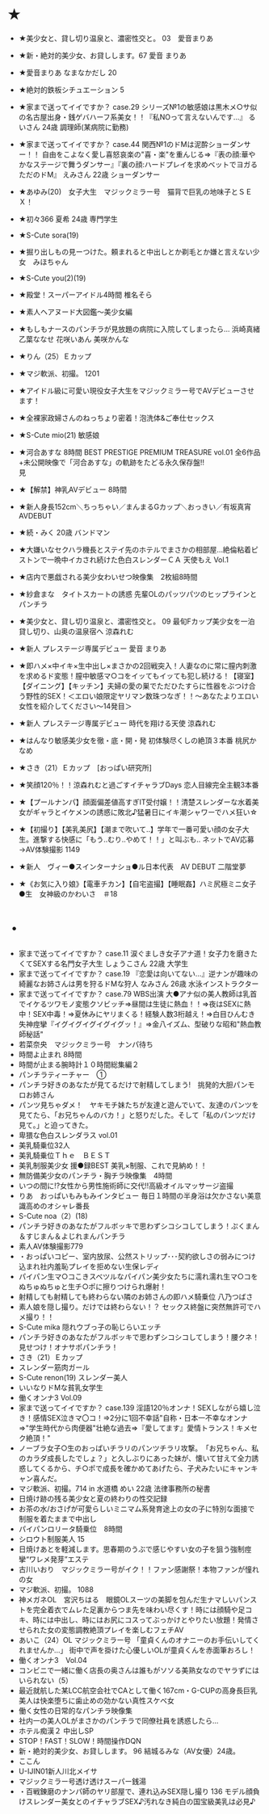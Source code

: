 # ★

- ★美少女と、貸し切り温泉と、濃密性交と。 03　愛音まりあ
- ★新・絶対的美少女、お貸しします。67 愛音 まりあ
- ★愛音まりあ なまなかだし 20
- ★絶対的鉄板シチュエーション 5
- ★家まで送ってイイですか？ case.29 シリーズ№1の敏感娘は黒木メ○サ似の名古屋出身・銭ゲバハーフ系美女！！『私NOって言えないんです…』 るいさん 24歳 調理師(某病院に勤務)
- ★家まで送ってイイですか？ case.44 関西№1のドMは泥酔ショーダンサー！！ 自由をこよなく愛し喜怒哀楽の"喜・楽"を重んじる⇒『表の顔:華やかなステージで舞うダンサー』『裏の顔:ハードプレイを求めベットでヨガるただのドM』 えみさん 22歳 ショーダンサー
- ★あゆみ(20)　女子大生　マジックミラー号　猫背で巨乳の地味子とＳＥＸ！
- ★初々366 夏希 24歳 専門学生
- ★S-Cute sora(19)
- ★掘り出しもの見ーつけた。頼まれると中出しとか剃毛とか嫌と言えない少女　みほちゃん
- ★S-Cute you(2)(19)
- ★殿堂！スーパーアイドル4時間 椎名そら
- ★素人ヘアヌード大図鑑～美少女編
- ★もしもナースのパンチラが見放題の病院に入院してしまったら… 浜崎真緒 乙葉ななせ 花咲いあん 美咲かんな
- ★りん（25）Ｅカップ
- ★マジ軟派、初撮。 1201
- ★アイドル級に可愛い現役女子大生をマジックミラー号でAVデビューさせます！
- ★全裸家政婦さんのねっちょり密着！泡洗体&ご奉仕セックス
- ★S-Cute mio(21) 敏感娘
- ★河合あすな 8時間 BEST PRESTIGE PREMIUM TREASURE vol.01 全6作品+未公開映像で「河合あすな」の軌跡をたどる永久保存盤!!  
    見  
    
- ★【解禁】神乳AVデビュー 8時間
- ★新人身長152cm＼ちっちゃい／まんまるGカップ＼おっきい／有坂真宵AVDEBUT
- ★続・みく 20歳 バンドマン
- ★大嫌いなセクハラ機長とステイ先のホテルでまさかの相部屋…絶倫粘着ピストンで一晩中イカされ続けた色白スレンダーＣＡ 天使もえ Vol.1
- ★店内で悪戯される美少女わいせつ映像集　2枚組8時間
- ★紗倉まな　タイトスカートの誘惑 先輩OLのパッツパツのヒップラインとパンチラ
- ★美少女と、貸し切り温泉と、濃密性交と。 09 最旬Fカップ美少女を一泊貸し切り、山奥の温泉宿へ 涼森れむ
- ★新人 プレステージ専属デビュー 愛音 まりあ
- ★即ハメ×中イキ×生中出し×まさかの2回戦突入！人妻なのに常に膣内刺激を求めるド変態！膣中敏感マ○コをイッてもイッても犯し続ける！【寝室】【ダイニング】【キッチン】夫婦の愛の巣でただひたすらに性器をぶつけ合う野性的SEX！＜エロい娘限定ヤリマン数珠つなぎ！！～あなたよりエロい女性を紹介してください～14発目＞
- ★新人 プレステージ専属デビュー 時代を翔ける天使 涼森れむ
- ★はんなり敏感美少女を徹・底・開・発 初体験尽くしの絶頂３本番 桃尻かなめ
- ★さき（21）Ｅカップ　[おっぱい研究所]
- ★笑顔120％！！涼森れむと過ごすイチャラブDays 恋人目線完全主観3本番
- ★【プールナンパ】顔面偏差値高すぎIT受付嬢！！清楚スレンダーな水着美女がギャラとイケメンの誘惑に敗北♪猛暑日にイキ潮シャワーでハメ狂い☆
- ★【初撮り】【美乳美尻】【潮まで吹いて..】学年で一番可愛い顔の女子大生。進撃する快感に「もう..むり..やめて！！」と叫ぶも.. ネットでAV応募→AV体験撮影 1149
- ★新人　ヴィー●スインターナショ●ル日本代表　AV DEBUT 二階堂夢
- ★《お気に入り娘》【電車チカン】【自宅盗撮】【睡眠姦】ハミ尻極ミニ女子●生　女神級のかわいさ　＃18

# ・

- 家まで送ってイイですか？ case.11 涙ぐましき女子アナ道！女子力を磨きたくてSEXする名門女子大生 しょうこさん 22歳 大学生
- 家まで送ってイイですか？ case.19 『恋愛は向いてない…』逆ナンが趣味の綺麗なお姉さんは男を狩るドMな狩人 なみさん 26歳 水泳インストラクター
- 家まで送ってイイですか？ case.79 WBS出演 大●アナ似の美人教師は乳首でイケるツワモノ変態クソビッチ⇒昼間は生徒に熱血！！⇒夜はSEXに熱中！SEX中毒！⇒夏休みにヤリまくる！経験人数3桁越え！⇒白目ひんむき失神痙攣『イグイグイグイグイグッ！』⇒金八イズム、型破りな昭和"熱血教師秘話"
- 若菜奈央　マジックミラー号　ナンパ待ち
- 時間よ止まれ 8時間
- 時間が止まる腕時計１０時間総集編２
- パンチラティーチャー　①
- パンチラ好きのあなたが見てるだけで射精してしまう!　挑発的大胆パンモロお姉さん
- パンツ見ちゃダメ！　ヤキモチ妹たちが友達と遊んでいて、友達のパンツを見てたら、「お兄ちゃんのバカ！」と怒りだした。そして「私のパンツだけ見て。」と迫ってきた。
- 卑猥な色白スレンダラス vol.01
- 美乳騎乗位32人
- 美乳騎乗位Ｔｈｅ　ＢＥＳＴ
- 美乳制服美少女 援●録BEST 美乳×制服、これで見納め！！
- 無防備美少女のパンチラ・胸チラ映像集　4時間
- いつの間に!?女性から男性施術師に交代!!高級オイルマッサージ盗撮
- りあ　おっぱいもみもみインタビュー 毎日１時間の半身浴は欠かさない美意識高めのオシャレ番長
- S-Cute noa（2）(18)
- パンチラ好きのあなたがフルボッキで思わずシコシコしてしまう！ぷくまん＆すじまん＆よじれまんパンチラ
- 素人AV体験撮影779
- ・おっぱいコピー、室内放尿、公然ストリップ･･･契約欲しさの弱みにつけ込まれ社内羞恥プレイを拒めない生保レディ
- パイパン生マ○コこきスベツルなパイパン美少女たちに濡れ濡れ生マ○コをぬちゅぬちゅと生チ○ポに擦りつけられ爆射！
- 射精しても射精しても終わらない隣のお姉さんの即ハメ騎乗位 八乃つばさ
- 素人娘を隠し撮り。だけでは終わらない！？ セックス終盤に突然無許可でハメ撮り！！
- S-Cute mika 隠れウブっ子の恥じらいエッチ
- パンチラ好きのあなたがフルボッキで思わずシコシコしてしまう！腰クネ！見せつけ！オナサポパンチラ！
- さき（21）Ｅカップ
- スレンダー筋肉ガール
- S-Cute renon(19) スレンダー美人
- いいなりドMな貧乳女学生
- 働くオンナ3 Vol.09
- 家まで送ってイイですか？ case.139 淫語120％オンナ！SEXしながら嬉し泣き！感情SEX泣きマ〇コ！⇒2分に1回不幸話"自称・日本一不幸なオンナ⇒"学生時代から肉便器"壮絶な過去⇒『愛してます』愛情トランス！キメセク絶頂！"
- ノーブラ女子○生のおっぱいチラリのパンツチラリ攻撃。　「お兄ちゃん、私のカラダ成長したでしょ？」と久しぶりにあった妹が、懐いて甘えて全力誘惑してくるから、チ○ポで成長を確かめてあげたら、子犬みたいにキャンキャン喜んだ。
- マジ軟派、初撮。714 in 水道橋 めい 22歳 法律事務所の秘書
- 日焼け跡の残る美少女と夏の終わりの性交記録
- お茶の水/おさげが可愛らしいミニマム系発育途上の女の子に特別な面接で制服を着たままで中出し
- パイパンロリータ騎乗位　8時間
- シロウト制服美人 15
- 日焼けあとを軽減します。思春期のうぶで感じやすい女の子を狙う強制痙攣“ワレメ発芽”エステ
- 古川いおり　マジックミラー号がイク！！ファン感謝祭！本物ファンが憧れの女
- マジ軟派、初撮。 1088
- 神メガネOL　宮沢ちはる　眼鏡OLスーツの美脚を包んだ生ナマしいパンストを完全着衣でムレた足裏からつま先を味わい尽くす！時には顔騎や足コキ、時には中出し、時にはお尻にコスってぶっかけとやりたい放題！発情させられた女の変態調教絶頂プレイを楽しむフェチAV
- あいこ（24）OL マジックミラー号 「童貞くんのオナニーのお手伝いしてくれませんか…」 街中で声を掛けた心優しいOLが童貞くんを赤面筆おろし！
- 働くオンナ3　Vol.04
- コンビニで一緒に働く店長の奥さんは誰もがソソる美熟女なのでヤラずにはいられない（5）
- 最近就航した某LCC航空会社でCAとして働く167cm・G-CUPの高身長巨乳美人は快楽堕ちに歯止めの効かない真性スケベ女
- 働く女性の日常的なパンチラ映像集
- 社内一の美人OLがまさかのパンチラで同僚社員を誘惑したら…
- ホテル痴漢２ 中出しSP
- STOP！FAST！SLOW！時間操作DQN
- 新・絶対的美少女、お貸しします。 96 結城るみな（AV女優）24歳。
- ここん
- U-IJIN01新人川北メイサ
- マジックミラー号透け透けスーパー銭湯
- ・百戦錬磨のナンパ師のヤリ部屋で、連れ込みSEX隠し撮り 136 モデル顔負けスレンダー美女とのイチャラブSEX♪汚れなき純白の国宝級美乳は必見♪